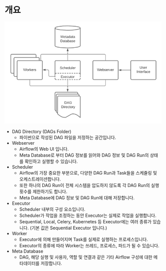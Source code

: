 # 개요

![img.png](./img.png)

- DAG Directory (DAGs Folder)
  - 파이썬으로 작성된 DAG 파일을 저정하는 공간입니다.
- Webserver
  - Airflow의 Web UI 입니다.
  - Meta Database로 부터 DAG 정보를 읽어와 DAG 정보 및 DAG Run의 상태를 확인하고 실행할 수 있습니다.
- Scheduler
  - Airflow의 가장 중요한 부분으로, 다양한 DAG Run과 Task들을 스케쥴링 및 오케스트레이션합니다.
  - 또한 하나의 DAG Run이 전체 시스템을 압도하지 않도록 각 DAG Run의 실행 횟수를 제한하기도 합니다.
  - Meta Database에 DAG 정보 및 DAG Run에 대해 저장합니다.
- Executor
  - Scheduler 내부의 구성 요소입니다.
  - Scheduler가 작업을 조정하는 동안 Executor는 실제로 작업을 실행합니다.
  - Sequential, Local, Celery, Kubernetes 등 Executor에는 여러 종류가 있습니다. (기본 값은 Sequential Executor 입니다.)
- Worker
  - Executor에 의해 만들어지며 Task를 실제로 실행하는 프로세스입니다.
  - Executor의 종류에 따라 Worker는 쓰레드, 프로세스, 파드가 될 수 있습니다.
- Meta Database
  - DAG, 해당 실행 및 사용자, 역할 및 연결과 같은 기타 Airflow 구성에 대한 메타데이터를 저장합니다.
